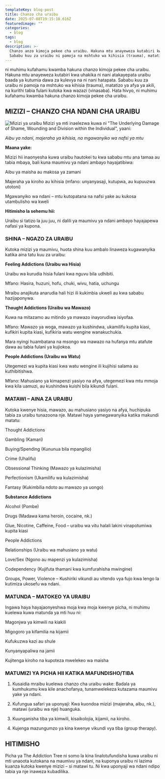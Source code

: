 ```yaml
---
templateKey: blog-post
title: Chanzo cha uraibu 
date: 2025-07-08T19:15:18.616Z
featuredimage: ""
categories:
  - blog
tags:
  - blog
description: >-
  Chanzo anzo kimoja pekee cha uraibu. Hakuna mtu anayeweza kutabiri kwa uhakika ni nani atakayepata uraibu baada ya kutumia dawa za kulevya na ni nani hatapata.
  Sababu kuu za uraibu ni pamoja na mshtuko wa kihisia (trauma), matatizo ya afya ya akili, na kurithi tabia fulani kutoka kwa wazazi (vinasaba). Hata hivyo, ni muhimu kufahamu kwamba hakuna chanzo kimoja pekee cha uraibu.
---
```



ni muhimu kufahamu kwamba hakuna chanzo kimoja pekee cha uraibu. Hakuna mtu anayeweza kutabiri kwa uhakika ni nani atakayepata uraibu baada ya kutumia dawa za kulevya na ni nani hatapata.
Sababu kuu za uraibu ni pamoja na mshtuko wa kihisia (trauma), matatizo ya afya ya akili, na kurithi tabia fulani kutoka kwa wazazi (vinasaba). Hata hivyo, ni muhimu kufahamu kwamba hakuna chanzo kimoja pekee cha uraibu.

## MIZIZI – CHANZO CHA NDANI CHA URAIBU
![Mizizi ya uraibu](/img/IMG-20250606-WA0287.jpg) 
Mizizi ya mti inaelezwa kuwa ni "The Underlying Damage of Shame, Wounding and Division within the Individual", yaani:

*Aibu ya ndani, majeraha ya kihisia, na mgawanyiko wa nafsi ya mtu*

**Maana yake:**

Mizizi hii inaonyesha kuwa uraibu hautokei tu kwa sababu mtu ana tamaa au tabia mbaya, bali kuna maumivu ya ndani ambayo hayajatibiwa:

Aibu ya maisha au makosa ya zamani

Majeraha ya kiroho au kihisia (mfano: unyanyasaji, kutupwa, au kupuuzwa utotoni)

Mgawanyiko wa ndani – mtu kutopatana na nafsi yake au kukosa utambulisho wa kweli

**Hitimisho la sehemu hii:**

Uraibu si tatizo la juu juu, ni dalili ya maumivu ya ndani ambayo hayajapewa nafasi ya kupona.


### SHINA – NGAZO ZA URAIBU

Kutoka mizizi ya maumivu, huota shina kuu ambalo linaweza kugawanyika katika aina tatu kuu za uraibu:

**Feeling Addictions (Uraibu wa Hisia)**

Uraibu wa kurudia hisia fulani kwa nguvu bila udhibiti.

Mfano: Hasira, huzuni, hofu, chuki, wivu, hatia, uchungu

Mraibu anajikuta anarudia hali hizi ili kukimbia ukweli au kwa sababu hazijaponywa.


**Thought Addictions (Uraibu wa Mawazo)**

Kuwa na mitazamo au mitindo ya mawazo inayorudiwa isiyofaa.

Mfano: Mawazo ya woga, mawazo ya kushindwa, ukamilifu kupita kiasi, kufikiri kupita kiasi, kufikiria watu wengine wanakuchukia.

Mara nyingi huambatana na msongo wa mawazo na hufanya mtu atafute dawa au tabia fulani ya kujiokoa.


**People Addictions (Uraibu wa Watu)**

Utegemezi wa kupita kiasi kwa watu wengine ili kujihisi salama au kuthibitishwa.

Mfano: Mahusiano ya kimapenzi yasiyo na afya, utegemezi kwa mtu mmoja kwa kila uamuzi, au kushindwa kuishi bila kikundi fulani.

### MATAWI – AINA ZA URAIBU

Kutoka kwenye hisia, mawazo, au mahusiano yasiyo na afya, huchipuka tabia za uraibu tunazoona nje. Matawi haya yamegawanyika katika makundi matatu:

Thought Addictions

Gambling (Kamari)

Buying/Spending (Kununua bila mpangilio)

Crime (Uhalifu)

Obsessional Thinking (Mawazo ya kulazimisha)

Perfectionism (Ukamilifu wa kulazimisha)

Fantasy (Kukimbilia ndoto au mawazo ya uongo)


**Substance Addictions**

Alcohol (Pombe)

Drugs (Madawa kama heroin, cocaine, nk.)

Glue, Nicotine, Caffeine, Food – uraibu wa vitu halali lakini vinapotumiwa kupita kiasi


 People Addictions

Relationships (Uraibu wa mahusiano ya watu)

Love/Sex (Ngono au mapenzi ya kulazimisha)

Codependency (Kujifuta thamani kwa kumfurahisha mwingine)

Groups, Power, Violence – Kushiriki vikundi au vitendo vya fujo kwa lengo la kutimiza ukosefu wa ndani.


### MATUNDA – MATOKEO YA URAIBU

Ingawa haya hayajaonyeshwa moja kwa moja kwenye picha, ni muhimu kuelewa kuwa matunda ya mti huu ni:

Magonjwa ya kimwili na kiakili

Migogoro ya kifamilia na kijamii

Kufukuzwa kazi au shule

Kunyanyapaliwa na jamii

Kujitenga kiroho na kupoteza mwelekeo wa maisha


### MATUMIZI YA PICHA HII KATIKA MAFUNDISHO/TIBA

1. Kusaidia mraibu kuelewa chanzo cha uraibu wake: Badala ya kumhukumu kwa kile anachofanya, tunamwelekeza kutazama maumivu yake ya ndani.


2. Kufungua safari ya uponyaji: Kwa kuondoa mizizi (majeraha, aibu, nk.), matawi (uraibu wa nje) huanguka.


3. Kuunganisha tiba ya kimwili, kisaikolojia, kijamii, na kiroho.


4. Kujenga mazungumzo ya kina kwenye vikundi vya tiba (group therapy).


## HITIMISHO

Picha ya The Addiction Tree ni somo la kina linalotufundisha kuwa uraibu ni mti unaoota kutokana na maumivu ya ndani, na kuponya uraibu ni lazima kuanza kutoka kwenye mizizi – si matawi tu. Ni kwa uponyaji wa ndani ndipo tabia ya nje inaweza kubadilika.
